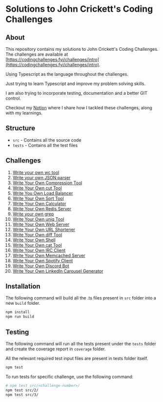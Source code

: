 # Solutions to John Crickett's Coding Challenges

## About

This repository contains my solutions to John Crickett's Coding Challenges. The challenges are available at [https://codingchallenges.fyi/challenges/intro](https://codingchallenges.fyi/challenges/intro).

Using Typescript as the language throughout the challenges.

Just trying to learn Typescript and improve my problem solving skills.

I am also trying to incorporate testing, documentation and a better GIT control.

Checkout my [Notion](https://mohitjain.notion.site/Coding-Challenges-af9b8197a438447e9b455ab9e010f9a2?pvs=4) where I share how I tackled these challenges, along with my learnings.

## Structure

- `src` - Contains all the source code
- `tests` - Contains all the test files

## Challenges

1. [Write your own wc tool](src/1/)
2. [Write your own JSON parser](src/2/)
3. [Write Your Own Compression Tool](src/3/)
4. [Write Your Own cut Tool](src/4/)
5. [Write You Own Load Balancer](src/5/)
6. [Write Your Own Sort Tool](src/6/)
7. [Write Your Own Calculator](src/7/)
8. [Write Your Own Redis Server](src/8/)
9. [Write your own grep](src/9/)
10. [Write Your Own uniq Tool](src/10/)
11. [Write Your Own Web Server](src/11/)
12. [Write Your Own URL Shortener](https://github.com/jainmohit2001/short-url)
13. [Write Your Own diff Tool](src/13/)
14. [Write Your Own Shell](src/14/)
15. [Write Your Own cat Tool](src/15/)
16. [Write Your Own IRC Client](src/16/)
17. [Write Your Own Memcached Server](src/17/)
18. [Write Your Own Spotify Client](https://github.com/jainmohit2001/spotify-client)
19. [Write Your Own Discord Bot](src/19/)
20. [Write Your Own LinkedIn Carousel Generator](https://github.com/jainmohit2001/carousel-gen)

## Installation

The following command will build all the .ts files present in `src` folder into a new `build` folder.

```bash
npm install
npm run build
```

## Testing

The following command will run all the tests present under the `tests` folder and create the coverage report in `coverage` folder.

All the relevant required test input files are present in tests folder itself.

```bash
npm test
```

To run tests for specific challenge, use the following command:

```bash
# npm test src/<challenge-number>/
npm test src/2/
npm test src/3/
```
